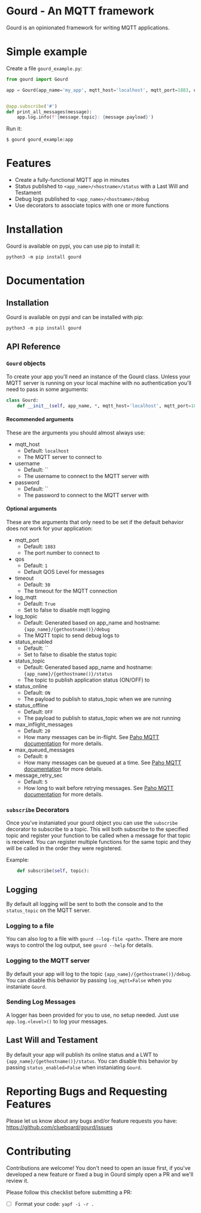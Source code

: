 # Gourd - An MQTT framework

Gourd is an opinionated framework for writing MQTT applications. 

# Simple example

Create a file `gourd_example.py`:

```python
from gourd import Gourd

app = Gourd(app_name='my_app', mqtt_host='localhost', mqtt_port=1883, username='mqtt', password='my_password')


@app.subscribe('#')
def print_all_messages(message):
    app.log.info(f'{message.topic}: {message.payload}')
```

Run it:

```shell
$ gourd gourd_example:app
```

# Features

* Create a fully-functional MQTT app in minutes
* Status published to `<app_name>/<hostname>/status` with a Last Will and Testament
* Debug logs published to `<app_name>/<hostname>/debug`
* Use decorators to associate topics with one or more functions

# Installation

Gourd is available on pypi, you can use pip to install it:

    python3 -m pip install gourd

# Documentation

## Installation

Gourd is available on pypi and can be installed with pip:

    python3 -m pip install gourd

## API Reference

### `Gourd` objects

To create your app you'll need an instance of the Gourd class. Unless your MQTT server is running on your local machine with no authentication you'll need to pass in some arguments:

```python
class Gourd:
    def __init__(self, app_name, *, mqtt_host='localhost', mqtt_port=1883, username='', password='', qos=1, timeout=30, log_mqtt=True, log_topic=None, status_enabled=True, status_topic=None, status_online='ON', status_offline='OFF', max_inflight_messages=20, max_queued_messages=0, message_retry_sec=5):
```

#### Recommended arguments

These are the arguments you should almost always use:

* mqtt_host
    * Default: `localhost`
    * The MQTT server to connect to
* username
    * Default: ``
    * The username to connect to the MQTT server with
* password
    * Default: ``
    * The password to connect to the MQTT server with

#### Optional arguments

These are the arguments that only need to be set if the default behavior does not work for your application:

* mqtt_port
    * Default: `1883`
    * The port number to connect to
* qos
    * Default: `1`
    * Default QOS Level for messages
* timeout
    * Default: `30`
    * The timeout for the MQTT connection
* log_mqtt
    * Default: `True`
    * Set to false to disable mqtt logging
* log_topic
    * Default: Generated based on app_name and hostname: `{app_name}/{gethostname()}/debug`
    * The MQTT topic to send debug logs to
* status_enabled
    * Default: ``
    * Set to false to disable the status topic
* status_topic
    * Default: Generated based app_name and hostname: `{app_name}/{gethostname()}/status`
    * The topic to publish application status (ON/OFF) to
* status_online
    * Default: `ON`
    * The payload to publish to status_topic when we are running
* status_offline
    * Default: `OFF`
    * The payload to publish to status_topic when we are not running
* max_inflight_messages
    * Default: `20`
    * How many messages can be in-flight. See [Paho MQTT documentation](https://www.eclipse.org/paho/index.php?page=clients/python/docs/index.php#option-functions) for more details.
* max_queued_messages
    * Default: `0`
    * How many messages can be queued at a time. See [Paho MQTT documentation](https://www.eclipse.org/paho/index.php?page=clients/python/docs/index.php#option-functions) for more details.
* message_retry_sec
    * Default: `5`
    * How long to wait before retrying messages. See [Paho MQTT documentation](https://www.eclipse.org/paho/index.php?page=clients/python/docs/index.php#option-functions) for more details.

### `subscribe` Decorators

Once you've instaniated your gourd object you can use the `subscribe` decorator to subscribe to a topic. This will both subscribe to the specified topic and register your function to be called when a message for that topic is received. You can register multiple functions for the same topic and they will be called in the order they were registered.

Example:

```python
    def subscribe(self, topic):
```

## Logging

By default all logging will be sent to both the console and to the `status_topic` on the MQTT server.

### Logging to a file

You can also log to a file with `gourd --log-file <path>`. There are more ways to control the log output, see `gourd --help` for details.

### Logging to the MQTT server

By default your app will log to the topic `{app_name}/{gethostname()}/debug`. You can disable this behavior by passing `log_mqtt=False` when you instaniate `Gourd`.

### Sending Log Messages

A logger has been provided for you to use, no setup needed. Just use `app.log.<level>()` to log your messages.

## Last Will and Testament

By default your app will publish its online status and a LWT to `{app_name}/{gethostname()}/status`. You can disable this behavior by passing `status_enabled=False` when instaniating `Gourd`.

# Reporting Bugs and Requesting Features

Please let us know about any bugs and/or feature requests you have: <https://github.com/clueboard/gourd/issues>

# Contributing

Contributions are welcome! You don't need to open an issue first, if
you've developed a new feature or fixed a bug in Gourd simply open
a PR and we'll review it.

Please follow this checklist before submitting a PR:

* [ ] Format your code: `yapf -i -r .`
